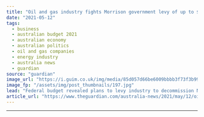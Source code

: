 ```yaml
---
title: "Oil and gas industry fights Morrison government levy of up to $1bn to decommission rig"
date: "2021-05-12"
tags: 
  - business
  - australian budget 2021
  - australian economy
  - australian politics
  - oil and gas companies
  - energy industry
  - australia news
  - guardian
source: "guardian"
image_url: "https://i.guim.co.uk/img/media/85d057d66be6009bbbb3f73f3b992bd16ce1e9c7/0_1404_2340_1403/master/2340.jpg?width=460&quality=85&auto=format&fit=max&s=d29a4b2784a666799ab820021fff8e21"
image_fp: "/assets/img/post_thumbnails/197.jpg"
lead: "Federal budget revealed plans to levy industry to decommission Northern Endeavour in the Timor Sea and remediate associated oilfieldsExplore all of our 2021 Australia federal budget coverage hereOffshore oil and gas producers are fighting a Morrison ..."
article_url: "https://www.theguardian.com/australia-news/2021/may/12/oil-and-gas-industry-fights-morrison-government-levy-of-up-to-1bn-to-decommission-rig"
---
```


---

